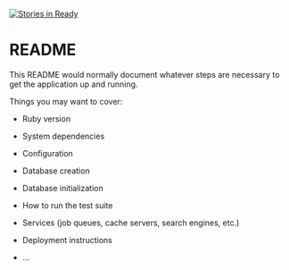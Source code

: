 [![Stories in Ready](https://badge.waffle.io/CalebCowen/AConnectedChicago.png?label=ready&title=Ready)](https://waffle.io/CalebCowen/AConnectedChicago)
# README

This README would normally document whatever steps are necessary to get the
application up and running.

Things you may want to cover:

* Ruby version

* System dependencies

* Configuration

* Database creation

* Database initialization

* How to run the test suite

* Services (job queues, cache servers, search engines, etc.)

* Deployment instructions

* ...
